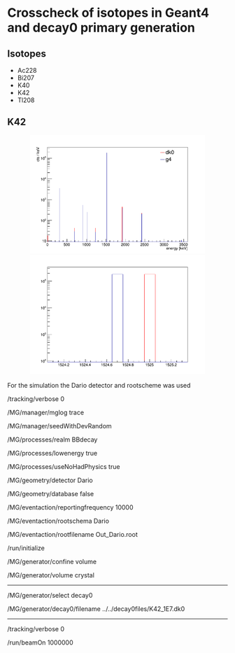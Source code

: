 # Crosscheck of isotopes in Geant4 and decay0 primary generation

## Isotopes

* Ac228
* Bi207
* K40
* K42
* Tl208


## K42

<p align="center">
  <img src="K42.png" width="400"/>
  <img src="K42_Zoom.png" width="400"/>
</p>



For the simulation the Dario detector and rootscheme was used

/tracking/verbose                               0

/MG/manager/mglog                               trace

/MG/manager/seedWithDevRandom

/MG/processes/realm                             BBdecay

/MG/processes/lowenergy                         true

/MG/processes/useNoHadPhysics                   true

/MG/geometry/detector                           Dario

/MG/geometry/database                           false

/MG/eventaction/reportingfrequency              10000

/MG/eventaction/rootschema                      Dario

/MG/eventaction/rootfilename               	Out_Dario.root

/run/initialize

/MG/generator/confine                           volume

/MG/generator/volume                            crystal

---

/MG/generator/select                       	decay0

/MG/generator/decay0/filename             	../../decay0files/K42_1E7.dk0

---

/tracking/verbose                          	0

/run/beamOn                                	1000000

